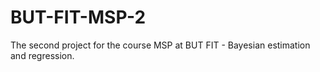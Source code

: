 # BUT-FIT-MSP-2
The second project for the course MSP at BUT FIT - Bayesian estimation and regression.

